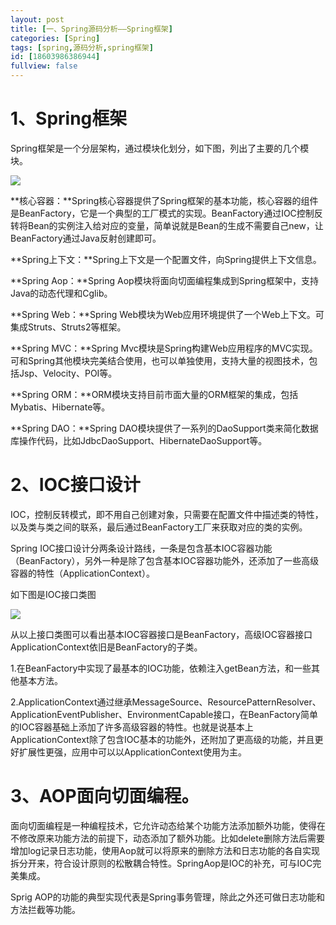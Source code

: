 ```yaml
---
layout: post
title: [一、Spring源码分析——Spring框架]
categories: [Spring]
tags: [spring,源码分析,spring框架]
id: [18603986386944]
fullview: false
---
```

# 1、Spring框架

Spring框架是一个分层架构，通过模块化划分，如下图，列出了主要的几个模块。

![](http://file.ctosb.com/upload/image/20170705/1499240014563052007.gif)

**核心容器：**Spring核心容器提供了Spring框架的基本功能，核心容器的组件是BeanFactory，它是一个典型的工厂模式的实现。BeanFactory通过IOC控制反转将Bean的实例注入给对应的变量，简单说就是Bean的生成不需要自己new，让BeanFactory通过Java反射创建即可。

**Spring上下文：**Spring上下文是一个配置文件，向Spring提供上下文信息。

**Spring Aop：**Spring Aop模块将面向切面编程集成到Spring框架中，支持Java的动态代理和Cglib。

**Spring Web：**Spring Web模块为Web应用环境提供了一个Web上下文。可集成Struts、Struts2等框架。

**Spring MVC：**Spring Mvc模块是Spring构建Web应用程序的MVC实现。可和Spring其他模块完美结合使用，也可以单独使用，支持大量的视图技术，包括Jsp、Velocity、POI等。

**Spring ORM：**ORM模块支持目前市面大量的ORM框架的集成，包括Mybatis、Hibernate等。

**Spring DAO：**Spring DAO模块提供了一系列的DaoSupport类来简化数据库操作代码，比如JdbcDaoSupport、HibernateDaoSupport等。

# 2、IOC接口设计

IOC，控制反转模式，即不用自己创建对象，只需要在配置文件中描述类的特性，以及类与类之间的联系，最后通过BeanFactory工厂来获取对应的类的实例。

Spring IOC接口设计分两条设计路线，一条是包含基本IOC容器功能（BeanFactory），另外一种是除了包含基本IOC容器功能外，还添加了一些高级容器的特性（ApplicationContext）。

如下图是IOC接口类图

![](http://file.ctosb.com/upload/image/20170705/1499240027848030115.png)

从以上接口类图可以看出基本IOC容器接口是BeanFactory，高级IOC容器接口ApplicationContext依旧是BeanFactory的子类。

1.在BeanFactory中实现了最基本的IOC功能，依赖注入getBean方法，和一些其他基本方法。

2.ApplicationContext通过继承MessageSource、ResourcePatternResolver、ApplicationEventPublisher、EnvironmentCapable接口，在BeanFactory简单的IOC容器基础上添加了许多高级容器的特性。也就是说基本上ApplicationContext除了包含IOC基本的功能外，还附加了更高级的功能，并且更好扩展性更强，应用中可以以ApplicationContext使用为主。

# 3、AOP面向切面编程。

面向切面编程是一种编程技术，它允许动态给某个功能方法添加额外功能，使得在不修改原来功能方法的前提下，动态添加了额外功能。比如delete删除方法后需要增加log记录日志功能，使用Aop就可以将原来的删除方法和日志功能的各自实现拆分开来，符合设计原则的松散耦合特性。SpringAop是IOC的补充，可与IOC完美集成。

Sprig AOP的功能的典型实现代表是Spring事务管理，除此之外还可做日志功能和方法拦截等功能。


